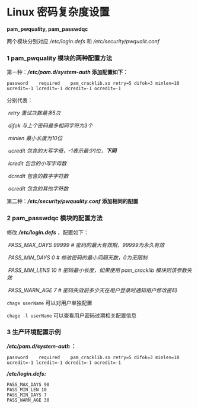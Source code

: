 # Linux 密码复杂度设置

**pam_pwquality, pam_passwdqc** 

两个模块分别对应 */etc/login.defs* 和 */etc/security/pwqualit.conf*

### 1 pam_pwquality 模块的两种配置方法

第一种：***/etc/pam.d/system-auth* 添加配置如下：**

```shell
password	required	pam_cracklib.so retry=5 difok=3 minlen=10 ucredit=-1 lcredit=-1 dcredit=-1 ocredit=-1
```

分别代表：

​	*retry		重试次数最多5次*

​	*difok		与上个密码最多相同字符为3个*

​	*minlen	 最小长度为10位*

​	*ucredit	 包含的大写字母，-1表示最少1位，**下同***

​	*lcredit	   包含的小写字母数*

​	*dcredit	 包含的数字字符数*

​	*ocredit	 包含的其他字符数*

第二种：***/etc/security/pwquality.conf* 添加相同的配置**

### 2 pam_passwdqc 模块的配置方法

修改 ***/etc/login.defs*** ，配置如下：

​	*PASS_MAX_DAYS 99999	# 密码的最大有效期，99999为永久有效*

​	*PASS_MIN_DAYS 0	# 修改密码的最小间隔天数，0为无限制*

​	*PASS_MIN_LENS 10	# 密码最小长度，如果使用 pam_cracklib 模块则该参数失效*

​	*PASS_WARN_AGE 7	# 密码失效前多少天在用户登录时通知用户修改密码*

`chage userName` 可以对用户单独配置

`chage -l userName` 可以查看用户密码过期相关配置信息

### 3 生产环境配置示例

***/etc/pam.d/system-auth* ：**

```shell
password	required	pam_cracklib.so retry=5 difok=3 minlen=10 ucredit=-1 lcredit=-1 dcredit=-1 ocredit=-1
```

***/etc/login.defs:***

```shell
PASS_MAX_DAYS 90
PASS_MIN_LEN 10
PASS_MIN_DAYS 7
PASS_WARN_AGE 30
```

